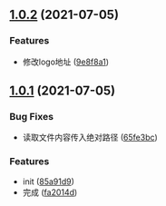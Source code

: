 ## [1.0.2](https://gitee.com/agile-development-system/agds-doc-preset/compare/v1.0.1...v1.0.2) (2021-07-05)


### Features

* 修改logo地址 ([9e8f8a1](https://gitee.com/agile-development-system/agds-doc-preset/commits/9e8f8a178f59b810a201fb9522f617baf1a3083f))



## [1.0.1](https://gitee.com/agile-development-system/agds-doc-preset/compare/85a91d905567ca2e3e222938bbcd0d636c4e9bfc...v1.0.1) (2021-07-05)


### Bug Fixes

* 读取文件内容传入绝对路径 ([65fe3bc](https://gitee.com/agile-development-system/agds-doc-preset/commits/65fe3bc69affa972e8db200413c403b96736dd72))


### Features

* init ([85a91d9](https://gitee.com/agile-development-system/agds-doc-preset/commits/85a91d905567ca2e3e222938bbcd0d636c4e9bfc))
* 完成 ([fa2014d](https://gitee.com/agile-development-system/agds-doc-preset/commits/fa2014d4f1445119e8f5ae77257da4e6b90ffcb8))



